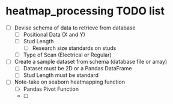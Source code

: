 # heatmap_processing TODO list

- [ ] Devise schema of data to retrieve from database
  - [ ] Positional Data (X and Y)
  - [ ] Stud Length
    - [ ] Research size standards on studs 
  - [ ] Type of Scan (Electrical or Regular)
- [ ] Create a sample dataset from schema (database file or array)
  - [ ] Dataset must be 2D or a Pandas DataFrame
  - [ ] Stud Length must be standard 
- [ ] Note-take on seaborn heatmapping function
  - [ ] Pandas Pivot Function
  - [ ] 